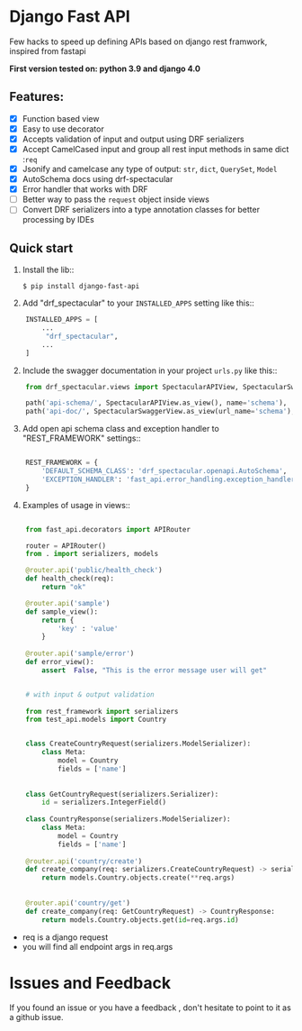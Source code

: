 Django Fast API  
=================

Few hacks to speed up defining APIs based on django rest framwork, inspired from fastapi

**First version tested on: python 3.9 and django 4.0**

Features:
---------
- [x] Function based view
- [x] Easy to use decorator
- [x] Accepts validation of input and output using DRF serializers
- [x] Accept CamelCased input and group all rest input methods in same dict :`req`
- [x] Jsonify and camelcase any type of output: `str`, `dict`, `QuerySet`, `Model`
- [x] AutoSchema docs using drf-spectacular
- [x] Error handler that works with DRF
- [ ] Better way to pass the `request` object inside views
- [ ] Convert DRF serializers into a type annotation classes for better processing by IDEs

Quick start
-----------

1. Install the lib::

     `$ pip install django-fast-api`

1. Add "drf_spectacular" to your ``INSTALLED_APPS`` setting like this::
```python
    INSTALLED_APPS = [
        ...
         "drf_spectacular",
        ...
    ]
```
2. Include the swagger documentation  in your project ``urls.py`` like this::
```python
    from drf_spectacular.views import SpectacularAPIView, SpectacularSwaggerView

    path('api-schema/', SpectacularAPIView.as_view(), name='schema'),
    path('api-doc/', SpectacularSwaggerView.as_view(url_name='schema'), name='swagger-ui'),
```
3. Add open api schema class and  exception handler to "REST_FRAMEWORK" settings::
```python

    REST_FRAMEWORK = {
        'DEFAULT_SCHEMA_CLASS': 'drf_spectacular.openapi.AutoSchema',
        'EXCEPTION_HANDLER': 'fast_api.error_handling.exception_handler'
    }

```
4. Examples of usage in views::
```python

    from fast_api.decorators import APIRouter

    router = APIRouter()
    from . import serializers, models

    @router.api('public/health_check')
    def health_check(req):
        return "ok"

    @router.api('sample')
    def sample_view():
        return {
            'key' : 'value'
        }
    
    @router.api('sample/error')
    def error_view():
        assert  False, "This is the error message user will get"


    # with input & output validation
    
    from rest_framework import serializers
    from test_api.models import Country


    class CreateCountryRequest(serializers.ModelSerializer):
        class Meta:
            model = Country
            fields = ['name']
    
    
    class GetCountryRequest(serializers.Serializer):
        id = serializers.IntegerField()
    
    class CountryResponse(serializers.ModelSerializer):
        class Meta:
            model = Country
            fields = ['name']
            
    @router.api('country/create')
    def create_company(req: serializers.CreateCountryRequest) -> serializers.CountryResponse:
        return models.Country.objects.create(**req.args)
    
    
    @router.api('country/get')
    def create_company(req: GetCountryRequest) -> CountryResponse:
        return models.Country.objects.get(id=req.args.id)   
 ```

* req is a django request
* you will find all endpoint args in req.args

Issues and  Feedback
====================

If you found an issue or you have a feedback , don't hesitate to point to it  as a github issue. 
